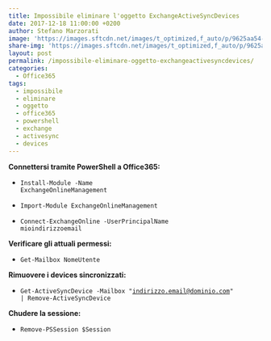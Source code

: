 ```yaml
---
title: Impossibile eliminare l'oggetto ExchangeActiveSyncDevices
date: 2017-12-18 11:00:00 +0200
author: Stefano Marzorati
image: 'https://images.sftcdn.net/images/t_optimized,f_auto/p/9625aa54-96d0-11e6-aca8-00163ec9f5fa/3338717603/office-online-logo.png'
share-img: 'https://images.sftcdn.net/images/t_optimized,f_auto/p/9625aa54-96d0-11e6-aca8-00163ec9f5fa/3338717603/office-online-logo.png'
layout: post
permalink: /impossibile-eliminare-oggetto-exchangeactivesyncdevices/
categories:
  - Office365
tags:
  - impossibile
  - eliminare
  - oggetto
  - office365
  - powershell
  - exchange
  - activesync
  - devices
---
```

**Connettersi tramite PowerShell a Office365:**   

  - <code>Install-Module -Name ExchangeOnlineManagement</code>

  - <code>Import-Module ExchangeOnlineManagement</code>

  - <code>Connect-ExchangeOnline -UserPrincipalName  mioindirizzoemail</code>

**Verificare gli attuali permessi:**   

  - <code>Get-Mailbox NomeUtente</code>

**Rimuovere i devices sincronizzati:**   

  - <code>Get-ActiveSyncDevice -Mailbox "indirizzo.email@dominio.com" | Remove-ActiveSyncDevice</code>

**Chudere la sessione:**   

  - <code>Remove-PSSession $Session</code>